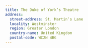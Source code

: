 ```yaml
---
title: The Duke of York’s Theatre
address:
  street-address: St. Martin’s Lane
  locality: Westminster
  region: Greater London
  country-name: United Kingdom
  postal-code: WC2N 4BG
---
```


